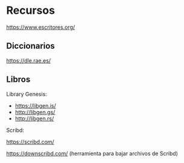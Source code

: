 # Recursos

https://www.escritores.org/

## Diccionarios 

https://dle.rae.es/

## Libros 

Library Genesis: 

- https://libgen.is/
- http://libgen.gs/
- http://libgen.rs/

Scribd:

https://scribd.com/ 

https://downscribd.com/ (herramienta para bajar archivos de Scribd)
